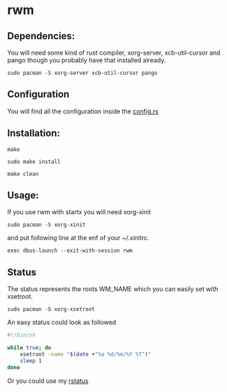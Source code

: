 # rwm

## Dependencies:

You will need some kind of rust compiler, xorg-server, xcb-util-cursor and pango though you probably have that installed already.

`sudo pacman -S xorg-server xcb-util-cursor pango`

## Configuration

You will find all the configuration inside the [config.rs](/src/config.rs)

## Installation:

```
make

sudo make install

make clean
```

## Usage:

If you use rwm with startx you will need xorg-xinit

`sudo pacman -S xorg-xinit`

and put following line at the enf of your ~/.xinitrc.

`exec dbus-launch --exit-with-session rwm`

## Status

The status represents the roots WM_NAME which you can easily set with xsetroot.

`sudo pacman -S xorg-xsetroot`

An easy status could look as followed

```sh
#!/bin/sh

while true; do
	xsetroot -name "$(date +"%a %d/%m/%Y %T")"
	sleep 1
done
```

Or you could use my [rstatus](https://github.com/JuliusKreutz/rstatus)
